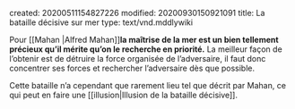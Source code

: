 created: 20200511154827226
modified: 20200930150921091
title: La bataille décisive sur mer
type: text/vnd.mddlywiki

Pour [[Mahan |Alfred Mahan]]**la maîtrise de la mer est un bien tellement précieux qu’il mérite qu’on le recherche en priorité.** La meilleur façon de l’obtenir est de détruire la force organisée de l’adversaire, il faut donc concentrer ses forces et rechercher l’adversaire dès que possible.

Cette bataille n’a cependant que rarement lieu tel que décrit par Mahan, ce qui peut en faire une [[illusion|Illusion de la bataille décisive]].